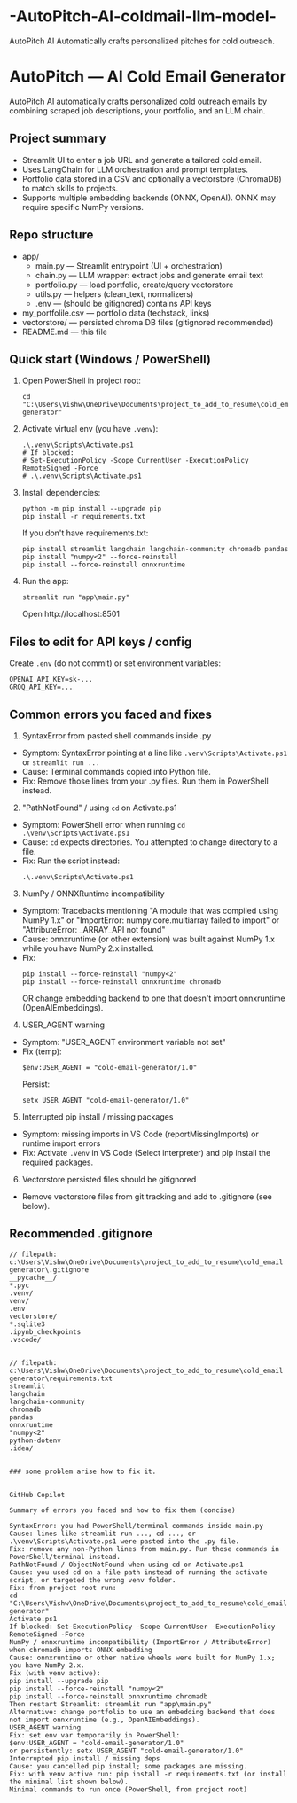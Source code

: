 # -AutoPitch-AI-coldmail-llm-model-
AutoPitch AI  Automatically crafts personalized pitches for cold outreach.

# AutoPitch — AI Cold Email Generator

AutoPitch AI automatically crafts personalized cold outreach emails by combining scraped job descriptions, your portfolio, and an LLM chain.

## Project summary
- Streamlit UI to enter a job URL and generate a tailored cold email.
- Uses LangChain for LLM orchestration and prompt templates.
- Portfolio data stored in a CSV and optionally a vectorstore (ChromaDB) to match skills to projects.
- Supports multiple embedding backends (ONNX, OpenAI). ONNX may require specific NumPy versions.

## Repo structure
- app/
  - main.py — Streamlit entrypoint (UI + orchestration)
  - chain.py — LLM wrapper: extract jobs and generate email text
  - portfolio.py — load portfolio, create/query vectorstore
  - utils.py — helpers (clean_text, normalizers)
  - .env — (should be gitignored) contains API keys
- my_portfolile.csv — portfolio data (techstack, links)
- vectorstore/ — persisted chroma DB files (gitignored recommended)
- README.md — this file

## Quick start (Windows / PowerShell)
1. Open PowerShell in project root:
   ```
   cd "C:\Users\Vishw\OneDrive\Documents\project_to_add_to_resume\cold_email generator"
   ```

2. Activate virtual env (you have `.venv`):
   ```
   .\.venv\Scripts\Activate.ps1
   # If blocked:
   # Set-ExecutionPolicy -Scope CurrentUser -ExecutionPolicy RemoteSigned -Force
   # .\.venv\Scripts\Activate.ps1
   ```

3. Install dependencies:
   ```
   python -m pip install --upgrade pip
   pip install -r requirements.txt
   ```

   If you don't have requirements.txt:
   ```
   pip install streamlit langchain langchain-community chromadb pandas
   pip install "numpy<2" --force-reinstall
   pip install --force-reinstall onnxruntime
   ```

4. Run the app:
   ```
   streamlit run "app\main.py"
   ```
   Open http://localhost:8501

## Files to edit for API keys / config
Create `.env` (do not commit) or set environment variables:
```
OPENAI_API_KEY=sk-...
GROQ_API_KEY=...
```

## Common errors you faced and fixes

1) SyntaxError from pasted shell commands inside .py
- Symptom: SyntaxError pointing at a line like `.venv\Scripts\Activate.ps1` or `streamlit run ...`
- Cause: Terminal commands copied into Python file.
- Fix: Remove those lines from your .py files. Run them in PowerShell instead.

2) "PathNotFound" / using `cd` on Activate.ps1
- Symptom: PowerShell error when running `cd .\venv\Scripts\Activate.ps1`
- Cause: `cd` expects directories. You attempted to change directory to a file.
- Fix: Run the script instead:
  ```
  .\.venv\Scripts\Activate.ps1
  ```

3) NumPy / ONNXRuntime incompatibility
- Symptom: Tracebacks mentioning "A module that was compiled using NumPy 1.x" or "ImportError: numpy.core.multiarray failed to import" or "AttributeError: _ARRAY_API not found"
- Cause: onnxruntime (or other extension) was built against NumPy 1.x while you have NumPy 2.x installed.
- Fix:
  ```
  pip install --force-reinstall "numpy<2"
  pip install --force-reinstall onnxruntime chromadb
  ```
  OR change embedding backend to one that doesn't import onnxruntime (OpenAIEmbeddings).

4) USER_AGENT warning
- Symptom: "USER_AGENT environment variable not set"
- Fix (temp):
  ```
  $env:USER_AGENT = "cold-email-generator/1.0"
  ```
  Persist:
  ```
  setx USER_AGENT "cold-email-generator/1.0"
  ```

5) Interrupted pip install / missing packages
- Symptom: missing imports in VS Code (reportMissingImports) or runtime import errors
- Fix: Activate `.venv` in VS Code (Select interpreter) and pip install the required packages.

6) Vectorstore persisted files should be gitignored
- Remove vectorstore files from git tracking and add to .gitignore (see below).

## Recommended .gitignore
````text
// filepath: c:\Users\Vishw\OneDrive\Documents\project_to_add_to_resume\cold_email generator\.gitignore
__pycache__/
*.pyc
.venv/
venv/
.env
vectorstore/
*.sqlite3
.ipynb_checkpoints
.vscode/


// filepath: c:\Users\Vishw\OneDrive\Documents\project_to_add_to_resume\cold_email generator\requirements.txt
streamlit
langchain
langchain-community
chromadb
pandas
onnxruntime
"numpy<2"
python-dotenv
.idea/


### some problem arise how to fix it.


GitHub Copilot

Summary of errors you faced and how to fix them (concise)

SyntaxError: you had PowerShell/terminal commands inside main.py
Cause: lines like streamlit run ..., cd ..., or .\venv\Scripts\Activate.ps1 were pasted into the .py file.
Fix: remove any non‑Python lines from main.py. Run those commands in PowerShell/terminal instead.
PathNotFound / ObjectNotFound when using cd on Activate.ps1
Cause: you used cd on a file path instead of running the activate script, or targeted the wrong venv folder.
Fix: from project root run:
cd "C:\Users\Vishw\OneDrive\Documents\project_to_add_to_resume\cold_email generator"
Activate.ps1
If blocked: Set-ExecutionPolicy -Scope CurrentUser -ExecutionPolicy RemoteSigned -Force
NumPy / onnxruntime incompatibility (ImportError / AttributeError) when chromadb imports ONNX embedding
Cause: onnxruntime or other native wheels were built for NumPy 1.x; you have NumPy 2.x.
Fix (with venv active):
pip install --upgrade pip
pip install --force-reinstall "numpy<2"
pip install --force-reinstall onnxruntime chromadb
Then restart Streamlit: streamlit run "app\main.py"
Alternative: change portfolio to use an embedding backend that does not import onnxruntime (e.g., OpenAIEmbeddings).
USER_AGENT warning
Fix: set env var temporarily in PowerShell:
$env:USER_AGENT = "cold-email-generator/1.0"
or persistently: setx USER_AGENT "cold-email-generator/1.0"
Interrupted pip install / missing deps
Cause: you cancelled pip install; some packages are missing.
Fix: with venv active run: pip install -r requirements.txt (or install the minimal list shown below).
Minimal commands to run once (PowerShell, from project root)
